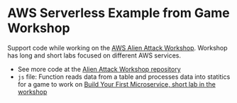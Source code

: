 # AWS Serverless Example from Game Workshop

Support code while working on the [AWS Alien Attack Workshop](https://alienattack.workshop.aws/).
Workshop has long and short labs focused on different AWS services.

- See more code at the [Alien Attack Workshop repository](https://github.com/aws-samples/aws-alien-attack)
- `js` file: Function reads data from a table and
  processes data into statitics for a game to work on
  [Build Your First Microservice, short lab in the workshop](https://catalog.us-east-1.prod.workshops.aws/workshops/3ae476e4-e66d-4e78-b22f-6190c79ddee2/en-US/architecture-samples/full-microservice/)
